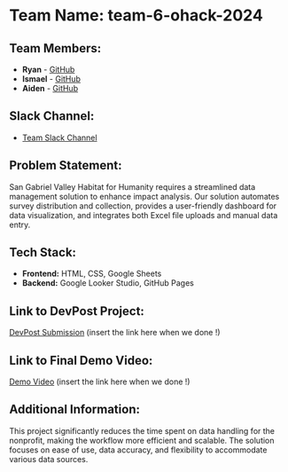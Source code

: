 # Team Name: team-6-ohack-2024

## Team Members:
- **Ryan** - [GitHub](https://github.com/squashyweeb)
- **Ismael** - [GitHub](https://github.com/the37signals1)
- **Aiden** - [GitHub](https://github.com/Ismael0810)

## Slack Channel:
- [Team Slack Channel](https://opportunity-hack.slack.com/app_redirect?channel=team-6-ohack-2024)

## Problem Statement:
San Gabriel Valley Habitat for Humanity requires a streamlined data management solution to enhance impact analysis. Our solution automates survey distribution and collection, provides a user-friendly dashboard for data visualization, and integrates both Excel file uploads and manual data entry.

## Tech Stack:
- **Frontend:** HTML, CSS, Google Sheets
- **Backend:** Google Looker Studio, GitHub Pages

## Link to DevPost Project:
[DevPost Submission](#) (insert the link here when we done !)

## Link to Final Demo Video:
[Demo Video](#) (insert the link here when we done !)

## Additional Information:
This project significantly reduces the time spent on data handling for the nonprofit, making the workflow more efficient and scalable. The solution focuses on ease of use, data accuracy, and flexibility to accommodate various data sources.
